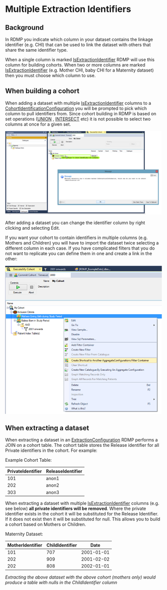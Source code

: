 # Multiple Extraction Identifiers

## Background

In RDMP you indicate which column in your dataset contains the linkage identifier (e.g. CHI) that can be used to link the dataset with others that share the same identifier type.  

When a single column is marked [IsExtractionIdentifier] RDMP will use this column for building cohorts.  When two or more columns are marked [IsExtractionIdentifier] (e.g. Mother CHI, baby CHI for a Maternity dataset) then you must choose which column to use.

## When building a cohort

When adding a dataset with multiple [IsExtractionIdentifier] columns to a [CohortIdentificationConfiguration] you will be prompted to pick which column to pull identifiers from.  Since cohort building in RDMP is based on set operations ([UNION] , [INTERSECT] etc) it is not possible to select two columns at once for a given set.

![Dropping a dataset called Maternity onto a cohort identification configuration container, a messagebox prompts the user to pick which column should be used to build the cohort](./Images/MultipleExtractionIdentifiers/Add.png "Drag and dropping a dataset with multiple identifier columns will prompt you to pick one")

After adding a dataset you can change the identifier column by right clicking and selecting Edit.

If you want your cohort to contain identifiers in multiple columns (e.g. Mothers and Children) you will have to import the dataset twice selecting a different column in each case.  If you have complicated filters that you do not want to replicate you can define them in one and create a link in the other:

![Right click context menu for linking one AggregateConfiguration to another's filter tree](./Images/MultipleExtractionIdentifiers/ShortcutFilterContainer.png "Link an AggregateConfiguration to another's container hierarchy")


## When extracting a dataset

When extracting a dataset in an [ExtractionConfiguration] RDMP performs a JOIN on a cohort table.  The cohort table stores the Release identifier for all Private identifiers in the cohort.  For example:

Example Cohort Table:

| PrivateIdentifier | ReleaseIdentifier |
|----------|---------|
| 101         |   anon1      |
| 202         |   anon2      |
| 303         |   anon3      |

When extracting a dataset with multiple [IsExtractionIdentifier] columns (e.g. see below) __all private identifiers will be removed__.  Where the private identifier exists in the cohort it will be substituted for the Release Identifier.  If it does not exist then it will be substituted for null.  This allows you to build a cohort based on Mothers or Children.

Maternity Dataset:

| MotherIdentifier | ChildIdentifier | Date |
|----------|---------|---------|
|   101       |  707       |     2001-01-01    |
|   202       |  909       |     2001-02-02    |
|   202       |  808       |     2002-01-01    |

_Extracting the above dataset with the above cohort (mothers only) would produce a table with nulls in the ChildIdentifier column_

[IsExtractionIdentifier]: ./Glossary.md#IsExtractionIdentifier
[ExtractionConfiguration]: ./Glossary.md#ExtractionConfiguration
[CohortIdentificationConfiguration]: ./Glossary.md#CohortIdentificationConfiguration
[UNION]: ./Glossary.md#UNION
[INTERSECT]: ./Glossary.md#INTERSECT
